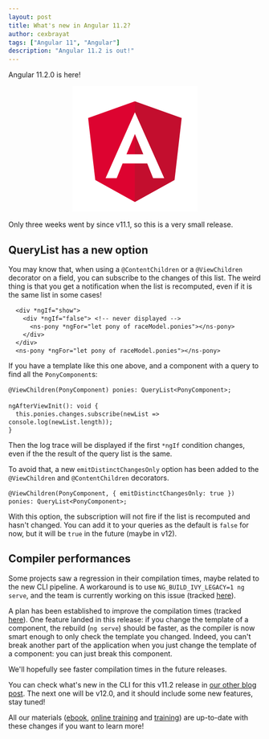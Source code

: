 ```yaml
---
layout: post
title: What's new in Angular 11.2?
author: cexbrayat
tags: ["Angular 11", "Angular"]
description: "Angular 11.2 is out!"
---
```


Angular&nbsp;11.2.0 is here!

<p style="text-align: center;">
  <a href="https://github.com/angular/angular/blob/master/CHANGELOG.md#1120-2021-02-10">
    <img class="rounded img-fluid" style="max-width: 100%" src="/assets/images/angular.png" alt="Angular logo" />
  </a>
</p>

Only three weeks went by since v11.1, so this is a very small release.

## QueryList has a new option

You may know that, when using a `@ContentChildren` or a `@ViewChildren` decorator
on a field, you can subscribe to the changes of this list.
The weird thing is that you get a notification when the list is recomputed,
even if it is the same list in some cases!

      <div *ngIf="show">
        <div *ngIf="false"> <!-- never displayed -->
          <ns-pony *ngFor="let pony of raceModel.ponies"></ns-pony>
        </div>
      </div>
      <ns-pony *ngFor="let pony of raceModel.ponies"></ns-pony>

If you have a template like this one above,
and a component with a query to find all the `PonyComponent`s:

    @ViewChildren(PonyComponent) ponies: QueryList<PonyComponent>;

    ngAfterViewInit(): void {
      this.ponies.changes.subscribe(newList => console.log(newList.length));
    }

Then the log trace will be displayed if the first `*ngIf` condition changes,
even if the the result of the query list is the same.

To avoid that, a new `emitDistinctChangesOnly` option has been added to
the `@ViewChildren` and `@ContentChildren` decorators.

    @ViewChildren(PonyComponent, { emitDistinctChangesOnly: true }) ponies: QueryList<PonyComponent>;

With this option, the subscription will not fire if the list is recomputed
and hasn't changed.
You can add it to your queries as the default is `false` for now,
but it will be `true` in the future (maybe in v12).

## Compiler performances

Some projects saw a regression in their compilation times,
maybe related to the new CLI pipeline.
A workaround is to use `NG_BUILD_IVY_LEGACY=1 ng serve`,
and the team is currently working on this issue (tracked [here](https://github.com/angular/angular/issues/40635)).

A plan has been established to improve the compilation times
(tracked [here](https://github.com/angular/angular/issues/40728)).
One feature landed in this release:
if you change the template of a component,
the rebuild (`ng serve`) should be faster,
as the compiler is now smart enough to only check the template you changed.
Indeed, you can't break another part of the application when you just change the template of a component: you can just break this component.

We'll hopefully see faster compilation times in the future releases.

You can check what's new in the CLI for this v11.2 release in [our other blog post](/2021/02/11/angular-cli-11.2/).
The next one will be v12.0, and it should include some new features,
stay tuned!

All our materials ([ebook](https://books.ninja-squad.com/angular), [online training](https://angular-exercises.ninja-squad.com/) and [training](https://ninja-squad.com/training/angular)) are up-to-date with these changes if you want to learn more!